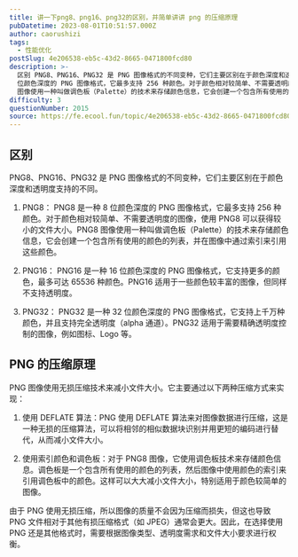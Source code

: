 ```yaml
---
title: 讲一下png8、png16、png32的区别，并简单讲讲 png 的压缩原理
pubDatetime: 2023-08-01T10:51:57.000Z
author: caorushizi
tags:
  - 性能优化
postSlug: 4e206538-eb5c-43d2-8665-0471800fcd80
description: >-
  区别 PNG8、PNG16、PNG32 是 PNG 图像格式的不同变种，它们主要区别在于颜色深度和透明度支持的不同。 PNG8： PNG8 是一种 8
  位颜色深度的 PNG 图像格式，它最多支持 256 种颜色。对于颜色相对较简单、不需要透明度的图像，使用 PNG8 可以获得较小的文件大小。PNG8
  图像使用一种叫做调色板（Palette）的技术来存储颜色信息，它会创建一个包含所有使用的颜色的列表
difficulty: 3
questionNumber: 2015
source: https://fe.ecool.fun/topic/4e206538-eb5c-43d2-8665-0471800fcd80
---
```


## 区别
PNG8、PNG16、PNG32 是 PNG 图像格式的不同变种，它们主要区别在于颜色深度和透明度支持的不同。

1. PNG8：
PNG8 是一种 8 位颜色深度的 PNG 图像格式，它最多支持 256 种颜色。对于颜色相对较简单、不需要透明度的图像，使用 PNG8 可以获得较小的文件大小。PNG8 图像使用一种叫做调色板（Palette）的技术来存储颜色信息，它会创建一个包含所有使用的颜色的列表，并在图像中通过索引来引用这些颜色。

2. PNG16：
PNG16 是一种 16 位颜色深度的 PNG 图像格式，它支持更多的颜色，最多可达 65536 种颜色。PNG16 适用于一些颜色较丰富的图像，但同样不支持透明度。

3. PNG32：
PNG32 是一种 32 位颜色深度的 PNG 图像格式，它支持上千万种颜色，并且支持完全透明度（alpha 通道）。PNG32 适用于需要精确透明度控制的图像，例如图标、Logo 等。

## PNG 的压缩原理

PNG 图像使用无损压缩技术来减小文件大小。它主要通过以下两种压缩方式来实现：

1. 使用 DEFLATE 算法：PNG 使用 DEFLATE 算法来对图像数据进行压缩，这是一种无损的压缩算法，可以将相邻的相似数据块识别并用更短的编码进行替代，从而减小文件大小。

2. 使用索引颜色和调色板：对于 PNG8 图像，它使用调色板技术来存储颜色信息。调色板是一个包含所有使用的颜色的列表，然后图像中使用颜色的索引来引用调色板中的颜色。这样可以大大减小文件大小，特别适用于颜色较简单的图像。

由于 PNG 使用无损压缩，所以图像的质量不会因为压缩而损失，但这也导致 PNG 文件相对于其他有损压缩格式（如 JPEG）通常会更大。因此，在选择使用 PNG 还是其他格式时，需要根据图像类型、透明度需求和文件大小要求进行权衡。
